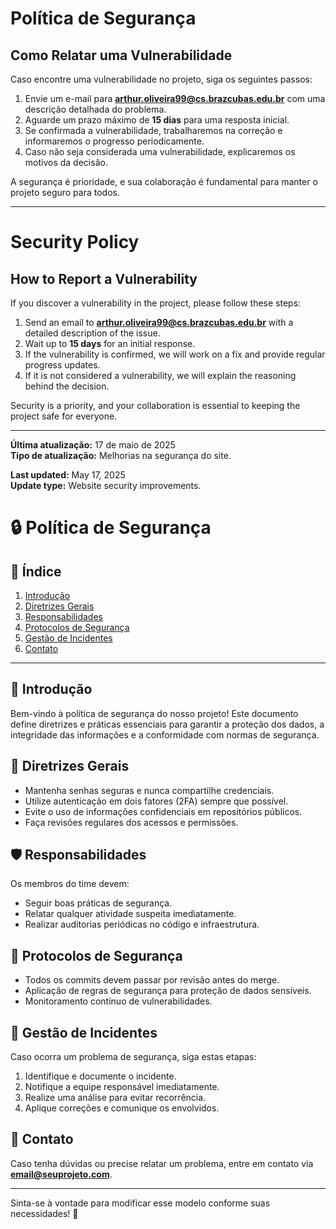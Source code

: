 # Política de Segurança

## Como Relatar uma Vulnerabilidade

Caso encontre uma vulnerabilidade no projeto, siga os seguintes passos:

1. Envie um e-mail para **arthur.oliveira99@cs.brazcubas.edu.br** com uma descrição detalhada do problema.  
2. Aguarde um prazo máximo de **15 dias** para uma resposta inicial.  
3. Se confirmada a vulnerabilidade, trabalharemos na correção e informaremos o progresso periodicamente.  
4. Caso não seja considerada uma vulnerabilidade, explicaremos os motivos da decisão.  

A segurança é prioridade, e sua colaboração é fundamental para manter o projeto seguro para todos.

---

# Security Policy

## How to Report a Vulnerability

If you discover a vulnerability in the project, please follow these steps:

1. Send an email to **arthur.oliveira99@cs.brazcubas.edu.br** with a detailed description of the issue.  
2. Wait up to **15 days** for an initial response.  
3. If the vulnerability is confirmed, we will work on a fix and provide regular progress updates.  
4. If it is not considered a vulnerability, we will explain the reasoning behind the decision.

Security is a priority, and your collaboration is essential to keeping the project safe for everyone.

---

**Última atualização:** 17 de maio de 2025  
**Tipo de atualização:** Melhorias na segurança do site.

**Last updated:** May 17, 2025  
**Update type:** Website security improvements.


# 🔒 Política de Segurança

## 📜 Índice
1. [Introdução](#introducao)
2. [Diretrizes Gerais](#diretrizes-gerais)
3. [Responsabilidades](#responsabilidades)
4. [Protocolos de Segurança](#protocolos-de-seguranca)
5. [Gestão de Incidentes](#gestao-de-incidentes)
6. [Contato](#contato)

---

## 🏁 Introdução
Bem-vindo à política de segurança do nosso projeto! Este documento define diretrizes e práticas essenciais para garantir a proteção dos dados, a integridade das informações e a conformidade com normas de segurança.

## 📌 Diretrizes Gerais
- Mantenha senhas seguras e nunca compartilhe credenciais.
- Utilize autenticação em dois fatores (2FA) sempre que possível.
- Evite o uso de informações confidenciais em repositórios públicos.
- Faça revisões regulares dos acessos e permissões.

## 🛡️ Responsabilidades
Os membros do time devem:
- Seguir boas práticas de segurança.
- Relatar qualquer atividade suspeita imediatamente.
- Realizar auditorias periódicas no código e infraestrutura.

## 🔐 Protocolos de Segurança
- Todos os commits devem passar por revisão antes do merge.
- Aplicação de regras de segurança para proteção de dados sensíveis.
- Monitoramento contínuo de vulnerabilidades.

## 🚨 Gestão de Incidentes
Caso ocorra um problema de segurança, siga estas etapas:
1. Identifique e documente o incidente.
2. Notifique a equipe responsável imediatamente.
3. Realize uma análise para evitar recorrência.
4. Aplique correções e comunique os envolvidos.

## 📧 Contato
Caso tenha dúvidas ou precise relatar um problema, entre em contato via **[email@seuprojeto.com](mailto:email@seuprojeto.com)**.

---

Sinta-se à vontade para modificar esse modelo conforme suas necessidades! 🚀
